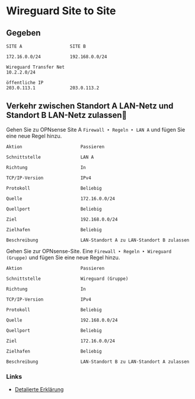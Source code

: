 # Wireguard Site to Site

## Gegeben

```
SITE A                  SITE B

172.16.0.0/24           192.168.0.0/24

Wireguard Transfer Net
10.2.2.0/24

öffentliche IP
203.0.113.1             203.0.113.2
```
## Verkehr zwischen Standort A LAN-Netz und Standort B LAN-Netz zulassen

Gehen Sie zu OPNsense Site A ```Firewall ‣ Regeln ‣ LAN A``` und fügen Sie eine neue Regel hinzu.

```
Aktion                      Passieren

Schnittstelle               LAN A

Richtung                    In

TCP/IP-Version              IPv4

Protokoll                   Beliebig

Quelle                      172.16.0.0/24

Quellport                   Beliebig

Ziel                        192.168.0.0/24

Zielhafen                   Beliebig

Beschreibung                LAN-Standort A zu LAN-Standort B zulassen
```

Gehen Sie zur OPNsense-Site. Eine ```Firewall ‣ Regeln ‣ Wireguard (Gruppe)``` und fügen Sie eine neue Regel hinzu.

```
Aktion                      Passieren

Schnittstelle               Wireguard (Gruppe)

Richtung                    In

TCP/IP-Version              IPv4

Protokoll                   Beliebig

Quelle                      192.168.0.0/24

Quellport                   Beliebig

Ziel                        172.16.0.0/24

Zielhafen                   Beliebig

Beschreibung                LAN-Standort B zu LAN-Standort A zulassen
```

### Links
+ [Detalierte Erklärung](https://docs.opnsense.org/manual/how-tos/wireguard-s2s.html)
